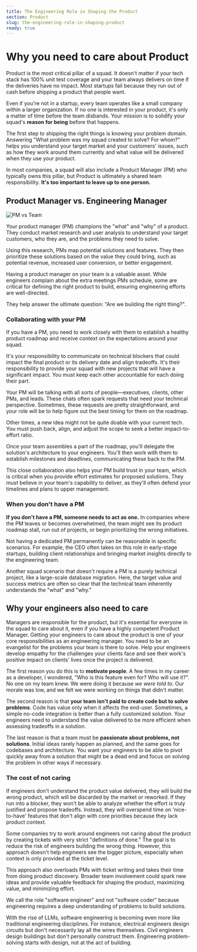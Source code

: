 ```yaml
---
title: The Engineering Role in Shaping the Product
section: Product
slug: the-engineering-role-in-shaping-product
ready: true
---
```

# Why you need to care about Product

Product is the most critical pillar of a squad. It doesn't matter if your tech stack has 100% unit test coverage and your team always delivers on time if the deliveries have no impact. Most startups fail because they run out of cash before shipping a product that people want.

Even if you're not in a startup, every team operates like a small company within a larger organization. If no one is interested in your product, it's only a matter of time before the team disbands. Your mission is to solidify your squad's **reason for being** before that happens.

The first step to shipping the right things is knowing your problem domain. Answering "What problem was my squad created to solve? For whom?" helps you understand your target market and your customers' issues, such as how they work around them currently and what value will be delivered when they use your product.

In most companies, a squad will also include a Product Manager (PM) who typically owns this pillar, but Product is ultimately a shared team responsibility. **It's too important to leave up to one person.**


## Product Manager vs. Engineering Manager

![PM vs Team](/assets/chapters/chapter-6.svg)

Your product manager (PM) champions the "what" and "why" of a product. They conduct market research and user analysis to understand your target customers, who they are, and the problems they need to solve.

Using this research, PMs map potential solutions and features. They then prioritize these solutions based on the value they could bring, such as potential revenue, increased user conversion, or better engagement.

Having a product manager on your team is a valuable asset. While engineers complain about the extra meetings PMs schedule, some are critical for defining the right product to build, ensuring engineering efforts are well-directed.

They help answer the ultimate question: "Are we building the right thing?".

### Collaborating with your PM

If you have a PM, you need to work closely with them to establish a healthy product roadmap and receive context on the expectations around your squad. 

It's your responsibility to communicate on technical blockers that could impact the final product or its delivery date and align tradeoffs. It's their responsibility to provide your squad with new projects that will have a significant impact. You must keep each other accountable for each doing their part.

Your PM will be talking with all sorts of people—executives, clients, other PMs, and leads. These chats often spark requests that need your technical perspective. Sometimes, these requests are pretty straightforward, and your role will be to help figure out the best timing for them on the roadmap. 

Other times, a new idea might not be quite doable with your current tech. You must push back, align, and adjust the scope to seek a better impact-to-effort ratio.

Once your team assembles a part of the roadmap, you'll delegate the solution's architecture to your engineers. You'll then work with them to establish milestones and deadlines, communicating these back to the PM.

This close collaboration also helps your PM build trust in your team, which is critical when you provide effort estimates for proposed solutions. They must believe in your team's capability to deliver, as they'll often defend your timelines and plans to upper management.


### When you don't have a PM

**If you don't have a PM, someone needs to act as one.** In companies where the PM leaves or becomes overwhelmed, the team might see its product roadmap stall, run out of projects, or begin prioritizing the wrong initiatives. 

Not having a dedicated PM permanently can be reasonable in specific scenarios. For example, the CEO often takes on this role in early-stage startups, building client relationships and bringing market insights directly to the engineering team.

Another squad scenario that doesn't require a PM is a purely technical project, like a large-scale database migration. Here, the target value and success metrics are often so clear that the technical team inherently understands the "what" and "why."

## Why your engineers also need to care

Managers are responsible for the product, but it's essential for everyone in the squad to care about it, even if you have a highly competent Product Manager. Getting your engineers to care about the product is one of your core responsibilities as an engineering manager.
You need to be an evangelist for the problems your team is there to solve. Help your engineers develop empathy for the challenges your clients face and see their work's positive impact on clients' lives once the project is delivered.

The first reason you do this is to **motivate people**. A few times in my career as a developer, I wondered, "Who is this feature even for? Who will use it?". No one on my team knew. We were doing it because *we were told to*. Our morale was low, and we felt we were working on things that didn't matter.

The second reason is that **your team isn't paid to create code but to solve problems**. Code has value only when it affects the end-user. Sometimes, a simple no-code integration is better than a fully customized solution. Your engineers need to understand the value delivered to be more efficient when assessing tradeoffs in a solution.

The last reason is that a team must be **passionate about problems, not solutions**. Initial ideas rarely happen as planned, and the same goes for codebases and architecture. You want your engineers to be able to pivot quickly away from a solution that might be a dead end and focus on solving the problem in other ways if necessary.

### **The cost of not caring**

If engineers don't understand the product value delivered, they will build the wrong product, which will be discarded by the market or reworked. If they run into a blocker, they won't be able to analyze whether the effort is truly justified and propose tradeoffs. Instead, they will overspend time on 'nice-to-have' features that don't align with core priorities because they lack product context.

Some companies try to work around engineers not caring about the product by creating tickets with very strict "definitions of done." The goal is to reduce the risk of engineers building the wrong thing. However, this approach doesn't help engineers see the bigger picture, especially when context is only provided at the ticket level.

This approach also overloads PMs with ticket writing and takes their time from doing product discovery. Broader team involvement could spark new ideas and provide valuable feedback for shaping the product, maximizing value, and minimizing effort. 

We call the role "software engineer" and not "software coder" because engineering requires a deep understanding of problems to build solutions. 

With the rise of LLMs, software engineering is becoming even more like traditional engineering disciplines. For instance, electrical engineers design circuits but don't necessarily lay all the wires themselves. Civil engineers design buildings but don't personally construct them. Engineering problem-solving starts with design, not at the act of building.